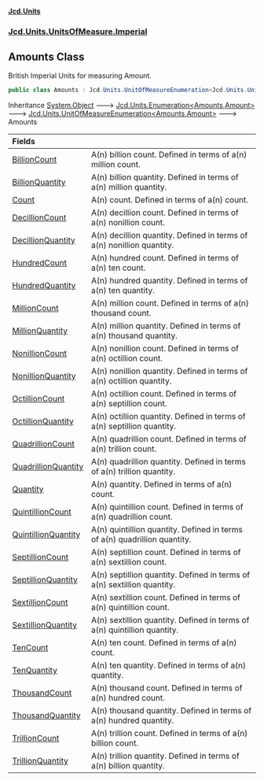 #### [Jcd.Units](index.md 'index')
### [Jcd.Units.UnitsOfMeasure.Imperial](Jcd.Units.UnitsOfMeasure.Imperial.md 'Jcd.Units.UnitsOfMeasure.Imperial')

## Amounts Class

British Imperial Units for measuring Amount.

```csharp
public class Amounts : Jcd.Units.UnitOfMeasureEnumeration<Jcd.Units.UnitsOfMeasure.Imperial.Amounts, Jcd.Units.UnitTypes.Amount>
```

Inheritance [System.Object](https://docs.microsoft.com/en-us/dotnet/api/System.Object 'System.Object') &#129106; [Jcd.Units.Enumeration&lt;](Jcd.Units.Enumeration_TEnumeration,T_.md 'Jcd.Units.Enumeration<TEnumeration,T>')[Amounts](Jcd.Units.UnitsOfMeasure.Imperial.Amounts.md 'Jcd.Units.UnitsOfMeasure.Imperial.Amounts')[,](Jcd.Units.Enumeration_TEnumeration,T_.md 'Jcd.Units.Enumeration<TEnumeration,T>')[Amount](Jcd.Units.UnitTypes.Amount.md 'Jcd.Units.UnitTypes.Amount')[&gt;](Jcd.Units.Enumeration_TEnumeration,T_.md 'Jcd.Units.Enumeration<TEnumeration,T>') &#129106; [Jcd.Units.UnitOfMeasureEnumeration&lt;](Jcd.Units.UnitOfMeasureEnumeration_TEnumeration,T_.md 'Jcd.Units.UnitOfMeasureEnumeration<TEnumeration,T>')[Amounts](Jcd.Units.UnitsOfMeasure.Imperial.Amounts.md 'Jcd.Units.UnitsOfMeasure.Imperial.Amounts')[,](Jcd.Units.UnitOfMeasureEnumeration_TEnumeration,T_.md 'Jcd.Units.UnitOfMeasureEnumeration<TEnumeration,T>')[Amount](Jcd.Units.UnitTypes.Amount.md 'Jcd.Units.UnitTypes.Amount')[&gt;](Jcd.Units.UnitOfMeasureEnumeration_TEnumeration,T_.md 'Jcd.Units.UnitOfMeasureEnumeration<TEnumeration,T>') &#129106; Amounts

| Fields | |
| :--- | :--- |
| [BillionCount](Jcd.Units.UnitsOfMeasure.Imperial.Amounts.BillionCount.md 'Jcd.Units.UnitsOfMeasure.Imperial.Amounts.BillionCount') | A(n) billion count. Defined in terms of a(n) million count. |
| [BillionQuantity](Jcd.Units.UnitsOfMeasure.Imperial.Amounts.BillionQuantity.md 'Jcd.Units.UnitsOfMeasure.Imperial.Amounts.BillionQuantity') | A(n) billion quantity. Defined in terms of a(n) million quantity. |
| [Count](Jcd.Units.UnitsOfMeasure.Imperial.Amounts.Count.md 'Jcd.Units.UnitsOfMeasure.Imperial.Amounts.Count') | A(n) count. Defined in terms of a(n)  count. |
| [DecillionCount](Jcd.Units.UnitsOfMeasure.Imperial.Amounts.DecillionCount.md 'Jcd.Units.UnitsOfMeasure.Imperial.Amounts.DecillionCount') | A(n) decillion count. Defined in terms of a(n) nonillion count. |
| [DecillionQuantity](Jcd.Units.UnitsOfMeasure.Imperial.Amounts.DecillionQuantity.md 'Jcd.Units.UnitsOfMeasure.Imperial.Amounts.DecillionQuantity') | A(n) decillion quantity. Defined in terms of a(n) nonillion quantity. |
| [HundredCount](Jcd.Units.UnitsOfMeasure.Imperial.Amounts.HundredCount.md 'Jcd.Units.UnitsOfMeasure.Imperial.Amounts.HundredCount') | A(n) hundred count. Defined in terms of a(n) ten count. |
| [HundredQuantity](Jcd.Units.UnitsOfMeasure.Imperial.Amounts.HundredQuantity.md 'Jcd.Units.UnitsOfMeasure.Imperial.Amounts.HundredQuantity') | A(n) hundred quantity. Defined in terms of a(n) ten quantity. |
| [MillionCount](Jcd.Units.UnitsOfMeasure.Imperial.Amounts.MillionCount.md 'Jcd.Units.UnitsOfMeasure.Imperial.Amounts.MillionCount') | A(n) million count. Defined in terms of a(n) thousand count. |
| [MillionQuantity](Jcd.Units.UnitsOfMeasure.Imperial.Amounts.MillionQuantity.md 'Jcd.Units.UnitsOfMeasure.Imperial.Amounts.MillionQuantity') | A(n) million quantity. Defined in terms of a(n) thousand quantity. |
| [NonillionCount](Jcd.Units.UnitsOfMeasure.Imperial.Amounts.NonillionCount.md 'Jcd.Units.UnitsOfMeasure.Imperial.Amounts.NonillionCount') | A(n) nonillion count. Defined in terms of a(n) octillion count. |
| [NonillionQuantity](Jcd.Units.UnitsOfMeasure.Imperial.Amounts.NonillionQuantity.md 'Jcd.Units.UnitsOfMeasure.Imperial.Amounts.NonillionQuantity') | A(n) nonillion quantity. Defined in terms of a(n) octillion quantity. |
| [OctillionCount](Jcd.Units.UnitsOfMeasure.Imperial.Amounts.OctillionCount.md 'Jcd.Units.UnitsOfMeasure.Imperial.Amounts.OctillionCount') | A(n) octillion count. Defined in terms of a(n) septillion count. |
| [OctillionQuantity](Jcd.Units.UnitsOfMeasure.Imperial.Amounts.OctillionQuantity.md 'Jcd.Units.UnitsOfMeasure.Imperial.Amounts.OctillionQuantity') | A(n) octillion quantity. Defined in terms of a(n) septillion quantity. |
| [QuadrillionCount](Jcd.Units.UnitsOfMeasure.Imperial.Amounts.QuadrillionCount.md 'Jcd.Units.UnitsOfMeasure.Imperial.Amounts.QuadrillionCount') | A(n) quadrillion count. Defined in terms of a(n) trillion count. |
| [QuadrillionQuantity](Jcd.Units.UnitsOfMeasure.Imperial.Amounts.QuadrillionQuantity.md 'Jcd.Units.UnitsOfMeasure.Imperial.Amounts.QuadrillionQuantity') | A(n) quadrillion quantity. Defined in terms of a(n) trillion quantity. |
| [Quantity](Jcd.Units.UnitsOfMeasure.Imperial.Amounts.Quantity.md 'Jcd.Units.UnitsOfMeasure.Imperial.Amounts.Quantity') | A(n) quantity. Defined in terms of a(n)  count. |
| [QuintillionCount](Jcd.Units.UnitsOfMeasure.Imperial.Amounts.QuintillionCount.md 'Jcd.Units.UnitsOfMeasure.Imperial.Amounts.QuintillionCount') | A(n) quintillion count. Defined in terms of a(n) quadrillion count. |
| [QuintillionQuantity](Jcd.Units.UnitsOfMeasure.Imperial.Amounts.QuintillionQuantity.md 'Jcd.Units.UnitsOfMeasure.Imperial.Amounts.QuintillionQuantity') | A(n) quintillion quantity. Defined in terms of a(n) quadrillion quantity. |
| [SeptillionCount](Jcd.Units.UnitsOfMeasure.Imperial.Amounts.SeptillionCount.md 'Jcd.Units.UnitsOfMeasure.Imperial.Amounts.SeptillionCount') | A(n) septillion count. Defined in terms of a(n) sextillion count. |
| [SeptillionQuantity](Jcd.Units.UnitsOfMeasure.Imperial.Amounts.SeptillionQuantity.md 'Jcd.Units.UnitsOfMeasure.Imperial.Amounts.SeptillionQuantity') | A(n) septillion quantity. Defined in terms of a(n) sextillion quantity. |
| [SextillionCount](Jcd.Units.UnitsOfMeasure.Imperial.Amounts.SextillionCount.md 'Jcd.Units.UnitsOfMeasure.Imperial.Amounts.SextillionCount') | A(n) sextillion count. Defined in terms of a(n) quintillion count. |
| [SextillionQuantity](Jcd.Units.UnitsOfMeasure.Imperial.Amounts.SextillionQuantity.md 'Jcd.Units.UnitsOfMeasure.Imperial.Amounts.SextillionQuantity') | A(n) sextillion quantity. Defined in terms of a(n) quintillion quantity. |
| [TenCount](Jcd.Units.UnitsOfMeasure.Imperial.Amounts.TenCount.md 'Jcd.Units.UnitsOfMeasure.Imperial.Amounts.TenCount') | A(n) ten count. Defined in terms of a(n)  count. |
| [TenQuantity](Jcd.Units.UnitsOfMeasure.Imperial.Amounts.TenQuantity.md 'Jcd.Units.UnitsOfMeasure.Imperial.Amounts.TenQuantity') | A(n) ten quantity. Defined in terms of a(n)  quantity. |
| [ThousandCount](Jcd.Units.UnitsOfMeasure.Imperial.Amounts.ThousandCount.md 'Jcd.Units.UnitsOfMeasure.Imperial.Amounts.ThousandCount') | A(n) thousand count. Defined in terms of a(n) hundred count. |
| [ThousandQuantity](Jcd.Units.UnitsOfMeasure.Imperial.Amounts.ThousandQuantity.md 'Jcd.Units.UnitsOfMeasure.Imperial.Amounts.ThousandQuantity') | A(n) thousand quantity. Defined in terms of a(n) hundred quantity. |
| [TrillionCount](Jcd.Units.UnitsOfMeasure.Imperial.Amounts.TrillionCount.md 'Jcd.Units.UnitsOfMeasure.Imperial.Amounts.TrillionCount') | A(n) trillion count. Defined in terms of a(n) billion count. |
| [TrillionQuantity](Jcd.Units.UnitsOfMeasure.Imperial.Amounts.TrillionQuantity.md 'Jcd.Units.UnitsOfMeasure.Imperial.Amounts.TrillionQuantity') | A(n) trillion quantity. Defined in terms of a(n) billion quantity. |
